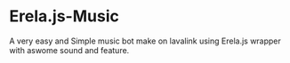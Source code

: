 # Erela.js-Music
A very easy and Simple music bot make on lavalink using Erela.js wrapper with aswome sound and feature.
